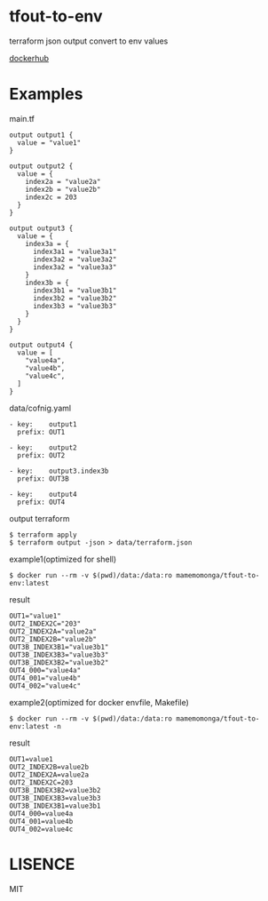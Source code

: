 # tfout-to-env

terraform json output convert to env values

[dockerhub](https://hub.docker.com/r/mamemomonga/tfout-to-env)

# Examples

main.tf

	output output1 {
	  value = "value1"
	}
	
	output output2 {
	  value = {
	    index2a = "value2a"
	    index2b = "value2b"
	    index2c = 203
	  }
	}
	
	output output3 {
	  value = {
	    index3a = {
	      index3a1 = "value3a1"
	      index3a2 = "value3a2"
	      index3a2 = "value3a3"
	    }
	    index3b = {
	      index3b1 = "value3b1"
	      index3b2 = "value3b2"
	      index3b3 = "value3b3"
	    }
	  }
	}
	
	output output4 {
	  value = [
	    "value4a",
	    "value4b",
	    "value4c",
	  ]
	}

data/cofnig.yaml

	- key:    output1
	  prefix: OUT1
	
	- key:    output2
	  prefix: OUT2
	
	- key:    output3.index3b
	  prefix: OUT3B
	
	- key:    output4
	  prefix: OUT4

output terraform

	$ terraform apply
	$ terraform output -json > data/terraform.json

example1(optimized for shell)

	$ docker run --rm -v $(pwd)/data:/data:ro mamemomonga/tfout-to-env:latest

result

	OUT1="value1"
	OUT2_INDEX2C="203"
	OUT2_INDEX2A="value2a"
	OUT2_INDEX2B="value2b"
	OUT3B_INDEX3B1="value3b1"
	OUT3B_INDEX3B3="value3b3"
	OUT3B_INDEX3B2="value3b2"
	OUT4_000="value4a"
	OUT4_001="value4b"
	OUT4_002="value4c"

example2(optimized for docker envfile, Makefile)

	$ docker run --rm -v $(pwd)/data:/data:ro mamemomonga/tfout-to-env:latest -n

result

	OUT1=value1
	OUT2_INDEX2B=value2b
	OUT2_INDEX2A=value2a
	OUT2_INDEX2C=203
	OUT3B_INDEX3B2=value3b2
	OUT3B_INDEX3B3=value3b3
	OUT3B_INDEX3B1=value3b1
	OUT4_000=value4a
	OUT4_001=value4b
	OUT4_002=value4c

# LISENCE

MIT

